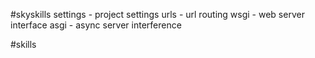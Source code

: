 #skyskills
settings - project settings
urls - url routing
wsgi - web server interface
asgi - async server interference

#skills 